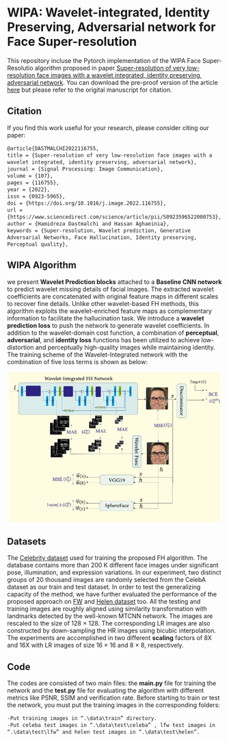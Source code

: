 # WIPA: Wavelet-integrated, Identity Preserving, Adversarial network for Face Super-resolution
This repository incluse the Pytorch implementation of the WIPA Face Super-Resolutio algorithm proposed in paper [Super-resolution of very low-resolution face images with a wavelet integrated, identity preserving, adversarial network](https://www.sciencedirect.com/science/article/abs/pii/S0923596522000753?dgcid=coauthor).
You can download the pre-proof version of the article [here](https://drive.google.com/file/d/1GHWiCcScPF1PK4xozoRf-88Rytom-kvl/view?usp=sharing) but  please refer to the origital manuscript for citation.
## Citation
If you find this work useful for your research, please consider citing our paper:
```
@article{DASTMALCHI2022116755,
title = {Super-resolution of very low-resolution face images with a wavelet integrated, identity preserving, adversarial network},
journal = {Signal Processing: Image Communication},
volume = {107},
pages = {116755},
year = {2022},
issn = {0923-5965},
doi = {https://doi.org/10.1016/j.image.2022.116755},
url = {https://www.sciencedirect.com/science/article/pii/S0923596522000753},
author = {Hamidreza Dastmalchi and Hassan Aghaeinia},
keywords = {Super-resolution, Wavelet prediction, Generative Adversarial Networks, Face Hallucination, Identity preserving, Perceptual quality},
```
## WIPA Algorithm
we present **Wavelet
Prediction blocks** attached to a **Baseline CNN network** to predict wavelet missing details of facial images. The
extracted wavelet coefficients are concatenated with original feature maps in different scales to recover fine
details. Unlike other wavelet-based FH methods, this algorithm exploits the wavelet-enriched feature maps as
complementary information to facilitate the hallucination task. We introduce a **wavelet prediction loss** to push
the network to generate wavelet coefficients. In addition to the wavelet-domain cost function, a combination of
**perceptual**, **adversarial**, and **identity loss** functions has been utilized to achieve low-distortion and perceptually
high-quality images while maintaining identity. The training scheme of the Wavelet-Integrated network with the combination of five loss terms is shown as below:
<p align="center">
  <img width="500" src="./block-diagram/WIPA-Training-Scheme.jpg">
</p>

## Datasets
The [Celebrity dataset](https://mmlab.ie.cuhk.edu.hk/projects/CelebA.html) used for training the proposed FH algorithm. The database contains more than 200 K different face images under significant pose, illumination, and expression variations. In our experiment, two distinct groups of 20 thousand images are randomly selected from the CelebA dataset as our train and test dataset. In order to test the generalizing capacity of the method, we have further evaluated the performance of the proposed approach on [FW](http://vis-www.cs.umass.edu/lfw/) and [Helen dataset](http://www.ifp.illinois.edu/~vuongle2/helen/) too. All the testing and training images are roughly aligned using similarity transformation with landmarks detected by the well-known MTCNN network. The images are rescaled to the size of 128 × 128. The corresponding LR images are also constructed by down-sampling the HR images using bicubic interpolation. The experiments are accomplished in two different **scaling** factors of 8X and 16X with LR images of size 16 × 16 and 8 × 8, respectively.

## Code
The codes are consisted of two main files: the **main.py** file for training the network and the **test.py** file for evaluating the algorithm with different metrics like PSNR, SSIM and verification rate. Before starting to train or test the network, you must put the training images in the corresponding folders:
```
-Put training images in “.\data\train” directory.
-Put celeba test images in “.\data\test\celeba” , lfw test images in “.\data\test\lfw” and helen test images in “.\data\test\helen”.
```
